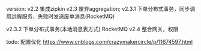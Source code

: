 version:
v2.2 集成zipkin
v2.3 废弃aggregation;
v2.3.1 下单分布式事务，同步调用远程服务，失败时发送废单消息(RocketMQ)

v2.3.2 下单分布式事务(本地消息表方式) RocketMQ
v2.4 整合网关，权限


todo:
配置优化 https://www.cnblogs.com/crazymakercircle/p/11674597.html
